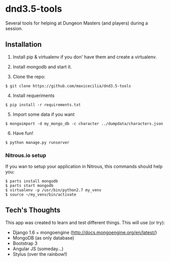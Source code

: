 dnd3.5-tools
============
Several tools for helping at Dungeon Masters (and players) during a session.

## Installation

1. Install pip & virtualenv if you don' have them and create a virtualenv.

2. Install mongodb and start it.

3. Clone the repo:
```
$ git clone https://github.com/maxicecilia/dnd3.5-tools
```
4. Install requeriments
```
$ pip install -r requirements.txt
```
5. Import some data if you want
```
$ mongoimport -d my_mongo_db -c character ../dumpdata/characters.json
```
6. Have fun!
```
$ python manage.py runserver
```

### Nitrous.io setup
If you wan to setup your application in Nitrous, this commands should help you:
```
$ parts install mongodb
$ parts start mongodb
$ virtualenv -p /usr/bin/python2.7 my_venv
$ source ~/my_venv/bin/activate
```

## Tech's Thoughts
This app was created to learn and test different things. This will use (or try):

* Django 1.6 + mongoengine (http://docs.mongoengine.org/en/latest/)
* MongoDB (as only database)
* Bootstrap 3
* Angular JS (someday...)
* Stylus (over the rainbow!)